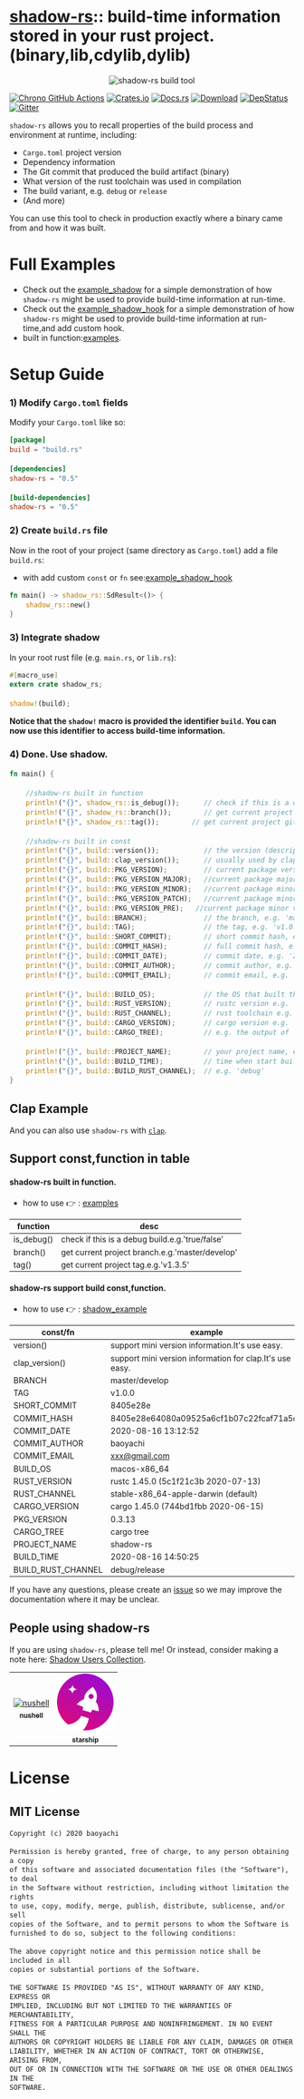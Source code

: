 [shadow-rs][docsrs]:: build-time information stored in your rust project.(binary,lib,cdylib,dylib)
========================================
<p align="center">
  <img
    width="200"
    src="https://raw.githubusercontent.com/baoyachi/shadow-rs/master/shadow-rs.png"
    alt="shadow-rs build tool"
  />
</p>

[docsrs]: https://docs.rs/shadow-rs

[![Chrono GitHub Actions](https://github.com/baoyachi/shadow-rs/workflows/build/badge.svg)](https://github.com/baoyachi/shadow-rs/actions?query=workflow%3Abuild)
[![Crates.io](https://img.shields.io/crates/v/shadow-rs.svg)](https://crates.io/crates/shadow-rs)
[![Docs.rs](https://docs.rs/shadow-rs/badge.svg)](https://docs.rs/shadow-rs)
[![Download](https://img.shields.io/crates/d/shadow-rs)](https://crates.io/crates/shadow-rs)
[![DepStatus](https://deps.rs/repo/github/baoyachi/shadow-rs/status.svg)](https://deps.rs/repo/github/baoyachi/shadow-rs)
[![Gitter](https://badges.gitter.im/shadow-rs/community.svg)](https://gitter.im/shadow-rs/community?utm_source=badge&utm_medium=badge&utm_campaign=pr-badge)

`shadow-rs` allows you to recall properties of the build process and environment at runtime, including:

* `Cargo.toml` project version
* Dependency information
* The Git commit that produced the build artifact (binary)
* What version of the rust toolchain was used in compilation
* The build variant, e.g. `debug` or `release`
* (And more)

You can use this tool to check in production exactly where a binary came from and how it was built.

# Full Examples

* Check out the [example_shadow](https://github.com/baoyachi/shadow-rs/tree/master/example_shadow) for a simple
  demonstration of how `shadow-rs` might be used to provide build-time information at run-time.
* Check out the [example_shadow_hook](https://github.com/baoyachi/shadow-rs/tree/master/example_shadow_hook) for a
  simple demonstration of how `shadow-rs` might be used to provide build-time information at run-time,and add custom
  hook.
* built in function:[examples](https://github.com/baoyachi/shadow-rs/tree/master/examples).

# Setup Guide

### 1) Modify `Cargo.toml` fields

Modify your `Cargo.toml` like so:

```TOML
[package]
build = "build.rs"

[dependencies]
shadow-rs = "0.5"

[build-dependencies]
shadow-rs = "0.5"
```

### 2) Create `build.rs` file

Now in the root of your project (same directory as `Cargo.toml`) add a file `build.rs`:
  * with add custom `const` or `fn` see:[example_shadow_hook](https://github.com/baoyachi/shadow-rs/blob/master/example_shadow_hook/build.rs)

```rust
fn main() -> shadow_rs::SdResult<()> {
    shadow_rs::new()
}
```

### 3) Integrate shadow

In your root rust file (e.g. `main.rs`, or `lib.rs`):

```rust
#[macro_use]
extern crate shadow_rs;

shadow!(build);
```

**Notice that the `shadow!` macro is provided the identifier `build`. You can now use this identifier to access
build-time information.**

### 4) Done. Use shadow.

```rust
fn main() {

    //shadow-rs built in function  
    println!("{}", shadow_rs::is_debug());      // check if this is a debug build
    println!("{}", shadow_rs::branch());        // get current project git branch. e.g.'master'
    println!("{}", shadow_rs::tag());        // get current project git head tag. e.g.'v1.5.3'

    //shadow-rs built in const   
    println!("{}", build::version());           // the version (description binary detail information)
    println!("{}", build::clap_version());      // usually used by clap crates version() (description binary detail information)
    println!("{}", build::PKG_VERSION);         // current package version. e.g. '1.3.15-beta2'  
    println!("{}", build::PKG_VERSION_MAJOR);   //current package major version. e.g. '1'  
    println!("{}", build::PKG_VERSION_MINOR);   //current package minor version. e.g. '3'  
    println!("{}", build::PKG_VERSION_PATCH);   //current package minor version. e.g. '15'  
    println!("{}", build::PKG_VERSION_PRE);   //current package minor version. e.g. 'beta2'  
    println!("{}", build::BRANCH);              // the branch, e.g. 'master'
    println!("{}", build::TAG);                 // the tag, e.g. 'v1.0.0'
    println!("{}", build::SHORT_COMMIT);        // short commit hash, e.g. '8405e28e'
    println!("{}", build::COMMIT_HASH);         // full commit hash, e.g. '8405e28e64080a09525a6cf1b07c22fcaf71a5c5'
    println!("{}", build::COMMIT_DATE);         // commit date, e.g. '2020-08-16 11:52:47'
    println!("{}", build::COMMIT_AUTHOR);       // commit author, e.g. 'baoyachi'
    println!("{}", build::COMMIT_EMAIL);        // commit email, e.g. 'example@gmail.com'

    println!("{}", build::BUILD_OS);            // the OS that built the binary, e.g. 'macos-x86_64'
    println!("{}", build::RUST_VERSION);        // rustc version e.g. 'rustc 1.45.0 (5c1f21c3b 2020-07-13)'
    println!("{}", build::RUST_CHANNEL);        // rust toolchain e.g. 'stable-x86_64-apple-darwin (default)'
    println!("{}", build::CARGO_VERSION);       // cargo version e.g. 'cargo 1.45.0 (744bd1fbb 2020-06-15)'
    println!("{}", build::CARGO_TREE);          // e.g. the output of '$ cargo tree'

    println!("{}", build::PROJECT_NAME);        // your project name, e.g. 'shadow-rs'
    println!("{}", build::BUILD_TIME);          // time when start build occurred, e.g. '2020-08-16 14:50:25'
    println!("{}", build::BUILD_RUST_CHANNEL);  // e.g. 'debug'
}
```

## Clap Example

And you can also use `shadow-rs`
with [`clap`](https://github.com/baoyachi/shadow-rs/blob/master/example_shadow/src/main.rs).

## Support const,function in table

#### shadow-rs built in function.

* how to use 👉 : [examples](https://github.com/baoyachi/shadow-rs/tree/master/examples)

| function | desc |
| ------ | ------ |
| is_debug() | check if this is a debug build.e.g.'true/false' |
| branch() | get current project branch.e.g.'master/develop' |
| tag() | get current project tag.e.g.'v1.3.5' |

#### shadow-rs support build const,function.

* how to use 👉 : [shadow_example](https://github.com/baoyachi/shadow-rs/tree/master/example_shadow)

| const/fn | example |
| ------ | ------ |
| version() | support mini version information.It's use easy. |
| clap_version() | support mini version information for clap.It's use easy. |
| BRANCH | master/develop |
| TAG | v1.0.0 |
| SHORT_COMMIT | 8405e28e |  
| COMMIT_HASH | 8405e28e64080a09525a6cf1b07c22fcaf71a5c5 |  
| COMMIT_DATE | 2020-08-16 13:12:52 |
| COMMIT_AUTHOR | baoyachi |
| COMMIT_EMAIL | xxx@gmail.com |  
| BUILD_OS | macos-x86_64 |  
| RUST_VERSION | rustc 1.45.0 (5c1f21c3b 2020-07-13) |  
| RUST_CHANNEL | stable-x86_64-apple-darwin (default) |  
| CARGO_VERSION | cargo 1.45.0 (744bd1fbb 2020-06-15) |  
| PKG_VERSION | 0.3.13 |
| CARGO_TREE | cargo tree |  
| PROJECT_NAME | shadow-rs |  
| BUILD_TIME | 2020-08-16 14:50:25 |  
| BUILD_RUST_CHANNEL | debug/release |  

If you have any questions, please create an [issue](https://github.com/baoyachi/shadow-rs/issues/new) so we may improve
the documentation where it may be unclear.

## People using shadow-rs

If you are using `shadow-rs`, please tell me! Or instead, consider making a note
here: [Shadow Users Collection](https://github.com/baoyachi/shadow-rs/issues/19).

<table>
  <tr>
    <td align="center"><a href="https://github.com/nushell/nushell"><img src="https://avatars3.githubusercontent.com/u/50749515?s=200&v=4" width="100px;" alt="nushell"/><br /><sub><b>nushell</b></sub></a><br /></td>
    <td align="center"><a href="https://github.com/starship/starship"><img src="https://raw.githubusercontent.com/starship/starship/master/media/icon.png?s=200&v=4" width="100px;" alt="starship"/><br /><sub><b>starship</b></sub></a><br /></td>
  </tr>
</table>

# License

## MIT License

```
Copyright (c) 2020 baoyachi

Permission is hereby granted, free of charge, to any person obtaining a copy
of this software and associated documentation files (the "Software"), to deal
in the Software without restriction, including without limitation the rights
to use, copy, modify, merge, publish, distribute, sublicense, and/or sell
copies of the Software, and to permit persons to whom the Software is
furnished to do so, subject to the following conditions:

The above copyright notice and this permission notice shall be included in all
copies or substantial portions of the Software.

THE SOFTWARE IS PROVIDED "AS IS", WITHOUT WARRANTY OF ANY KIND, EXPRESS OR
IMPLIED, INCLUDING BUT NOT LIMITED TO THE WARRANTIES OF MERCHANTABILITY,
FITNESS FOR A PARTICULAR PURPOSE AND NONINFRINGEMENT. IN NO EVENT SHALL THE
AUTHORS OR COPYRIGHT HOLDERS BE LIABLE FOR ANY CLAIM, DAMAGES OR OTHER
LIABILITY, WHETHER IN AN ACTION OF CONTRACT, TORT OR OTHERWISE, ARISING FROM,
OUT OF OR IN CONNECTION WITH THE SOFTWARE OR THE USE OR OTHER DEALINGS IN THE
SOFTWARE.
```
